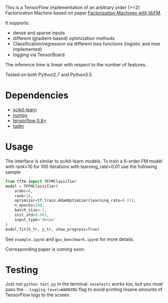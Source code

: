 This is a TensorFlow implementation of an arbitrary order (>=2) Factorization Machine based on paper [Factorization Machines with libFM](http://dl.acm.org/citation.cfm?doid=2168752.2168771).

It supports:
* dense and sparse inputs
* different (gradient-based) optimization methods
* Classification/regression via different loss functions (logistic and mse implemented)
* logging via TensorBoard

The inference time is linear with respect to the number of features.

Tested on both Python2.7 and Python3.5.


# Dependencies
* [scikit-learn](http://scikit-learn.org/stable/)
* [numpy](http://www.numpy.org/)
* [tensorflow 0.8+](https://www.tensorflow.org/)
* [tqdm](https://github.com/tqdm/tqdm)

# Usage
The interface is similar to scikit-learn models. To train a 6-order FM model with rank=10 for 100 iterations with learning_rate=0.01 use the following sample
```python
from tffm import TFFMClassifier
model = TFFMClassifier(
    order=6,
    rank=10,
    optimizer=tf.train.AdamOptimizer(learning_rate=0.01),
    n_epochs=100,
    batch_size=-1,
    init_std=0.001,
    input_type='dense'
)
model.fit(X_tr, y_tr, show_progress=True)
```

See `example.ipynb` and `gpu_benchmark.ipynb` for more details.

Corresponding paper is coming soon.

# Testing
Just run ```python test.py``` in the terminal. ```nosetests``` works too, but you must pass the `--logging-level=WARNING` flag to avoid printing insane amounts of TensorFlow logs to the screen.
